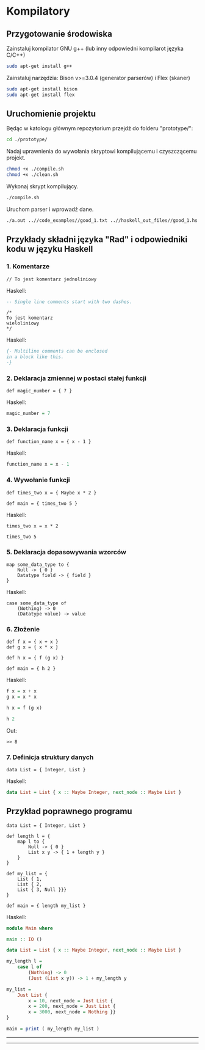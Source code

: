 # Kompilatory

## Przygotowanie środowiska

Zainstaluj kompilator GNU g++ (lub inny odpowiedni kompilarot języka C/C++)

```sh
sudo apt-get install g++
```

Zainstaluj narzędzia: Bison v>=3.0.4 (generator parserów) i Flex (skaner)

```sh
sudo apt-get install bison
sudo apt-get install flex
```

## Uruchomienie projektu

Będąc w katologu głównym repozytorium przejdź do folderu "prototype/":

```sh
cd ./prototype/
```

Nadaj uprawnienia do wywołania skryptowi kompilującemu i czyszczącemu projekt.

```sh
chmod +x ./compile.sh
chmod +x ./clean.sh
```

Wykonaj skrypt kompilujący.

```sh
./compile.sh
```

Uruchom parser i wprowadź dane.

```sh
./a.out ..//code_examples//good_1.txt ..//haskell_out_files//good_1.hs
```

## Przykłady składni języka "Rad" i odpowiedniki kodu w języku Haskell

### 1. Komentarze

```
// To jest komentarz jednoliniowy
```

Haskell:

```haskell
-- Single line comments start with two dashes.
```

```
/*
To jest komentarz
wieloliniowy
*/
```

Haskell:

```haskell
{- Multiline comments can be enclosed
in a block like this.
-}
```

### 2. Deklaracja zmiennej w postaci stałej funkcji

```
def magic_number = { 7 }
```

Haskell:

```haskell
magic_number = 7 
```

### 3. Deklaracja funkcji

```
def function_name x = { x - 1 }
```

Haskell:

```haskell
function_name x = x - 1   
```

### 4. Wywołanie funkcji

```
def times_two x = { Maybe x * 2 }

def main = { times_two 5 }
```

Haskell:

```
times_two x = x * 2

times_two 5
```

### 5. Deklaracja dopasowywania wzorców

```
map some_data_type to {
    Null -> { 0 }
    Datatype field -> { field }
}
```

Haskell:

```
case some_data_type of
    (Nothing) -> 0
    (Datatype value) -> value
```

### 6. Złożenie

```
def f x = { x + x }
def g x = { x * x }

def h x = { f (g x) }

def main = { h 2 }
```

Haskell:

```haskell
f x = x + x
g x = x * x

h x = f (g x)

h 2
```

Out:
```
>> 8
```

### 7. Definicja struktury danych

```
data List = { Integer, List }
```

Haskell:

```haskell
data List = List { x :: Maybe Integer, next_node :: Maybe List }
```

## Przykład poprawnego programu

```
data List = { Integer, List }

def length l = {
    map l to {
        Null -> { 0 } 
        List x y -> { 1 + length y }
    }
}

def my_list = { 
    List { 1, 
    List { 2, 
    List { 3, Null }}}
}

def main = { length my_list }
```

Haskell:

```haskell
module Main where

main :: IO ()

data List = List { x :: Maybe Integer, next_node :: Maybe List }

my_length l =
    case l of
        (Nothing) -> 0
        (Just (List x y)) -> 1 + my_length y

my_list =
    Just List { 
        x = 10, next_node = Just List { 
        x = 200, next_node = Just List { 
        x = 3000, next_node = Nothing }}
}

main = print ( my_length my_list )
```

---
---
